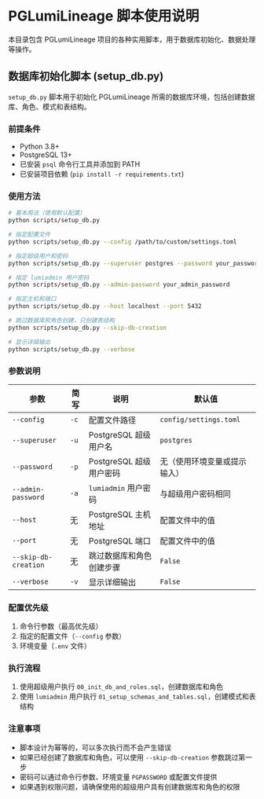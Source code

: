 # PGLumiLineage 脚本使用说明

本目录包含 PGLumiLineage 项目的各种实用脚本，用于数据库初始化、数据处理等操作。

## 数据库初始化脚本 (setup_db.py)

`setup_db.py` 脚本用于初始化 PGLumiLineage 所需的数据库环境，包括创建数据库、角色、模式和表结构。

### 前提条件

- Python 3.8+
- PostgreSQL 13+
- 已安装 `psql` 命令行工具并添加到 PATH
- 已安装项目依赖 (`pip install -r requirements.txt`)

### 使用方法

```bash
# 基本用法（使用默认配置）
python scripts/setup_db.py

# 指定配置文件
python scripts/setup_db.py --config /path/to/custom/settings.toml

# 指定超级用户和密码
python scripts/setup_db.py --superuser postgres --password your_password

# 指定 lumiadmin 用户密码
python scripts/setup_db.py --admin-password your_admin_password

# 指定主机和端口
python scripts/setup_db.py --host localhost --port 5432

# 跳过数据库和角色创建，只创建表结构
python scripts/setup_db.py --skip-db-creation

# 显示详细输出
python scripts/setup_db.py --verbose
```

### 参数说明

| 参数 | 简写 | 说明 | 默认值 |
|------|------|------|--------|
| `--config` | `-c` | 配置文件路径 | `config/settings.toml` |
| `--superuser` | `-u` | PostgreSQL 超级用户名 | `postgres` |
| `--password` | `-p` | PostgreSQL 超级用户密码 | 无（使用环境变量或提示输入） |
| `--admin-password` | `-a` | `lumiadmin` 用户密码 | 与超级用户密码相同 |
| `--host` | 无 | PostgreSQL 主机地址 | 配置文件中的值 |
| `--port` | 无 | PostgreSQL 端口 | 配置文件中的值 |
| `--skip-db-creation` | 无 | 跳过数据库和角色创建步骤 | `False` |
| `--verbose` | `-v` | 显示详细输出 | `False` |

### 配置优先级

1. 命令行参数（最高优先级）
2. 指定的配置文件（`--config` 参数）
3. 环境变量（`.env` 文件）

### 执行流程

1. 使用超级用户执行 `00_init_db_and_roles.sql`，创建数据库和角色
2. 使用 `lumiadmin` 用户执行 `01_setup_schemas_and_tables.sql`，创建模式和表结构

### 注意事项

- 脚本设计为幂等的，可以多次执行而不会产生错误
- 如果已经创建了数据库和角色，可以使用 `--skip-db-creation` 参数跳过第一步
- 密码可以通过命令行参数、环境变量 `PGPASSWORD` 或配置文件提供
- 如果遇到权限问题，请确保使用的超级用户具有创建数据库和角色的权限
